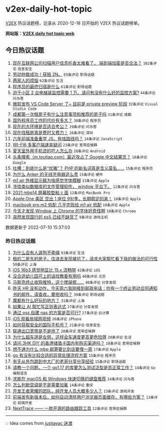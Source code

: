 # v2ex-daily-hot-topic

[V2EX](https://www.v2ex.com/) 热议话题榜，记录从 2020-12-18 日开始的 V2EX 热议话题榜单。

**网站版：[V2EX daily hot topic web](https://boojack.github.io/v2ex-daily-hot-topic-web/)**

## 今日热议话题

<!-- TODAY BEGIN -->

1. [现在互联网公司扫描用户信息吃香太难看了， 端到端加密是否合法？](https://www.v2ex.com/t/865227) `102条评论` `信息安全`
1. [劳动仲裁成功！获赔 2N。](https://www.v2ex.com/t/865255) `65条评论` `职场话题`
1. [两家人的烦恼](https://www.v2ex.com/t/865210) `62条评论` `生活`
1. [程序员的最终归宿是什么](https://www.v2ex.com/t/865217) `61条评论` `职场话题`
1. [迫于小区 2 台电梯装监控需要 1 万，请问有没有什么好的监控方案?](https://www.v2ex.com/t/865266) `44条评论` `问与答`
1. [微软发布 VS Code Server 了~ 目前是 private preview 阶段](https://www.v2ex.com/t/865250) `32条评论` `Visual Studio Code`
1. [成都第一次租房子有什么注意事项和推荐的房子吗](https://www.v2ex.com/t/865226) `31条评论` `成都`
1. [国外程序员工作的代价有多大？](https://www.v2ex.com/t/865233) `30条评论` `程序员`
1. [现在的大环境是否适合考公？](https://www.v2ex.com/t/865269) `29条评论` `问与答`
1. [现在找租房真是费时又费力！](https://www.v2ex.com/t/865275) `26条评论` `深圳`
1. [六年前端准备重学 JS，有啥路线吗？](https://www.v2ex.com/t/865282) `24条评论` `JavaScript`
1. [WI-FI6 多客户端速率疑问](https://www.v2ex.com/t/865261) `23条评论` `宽带症候群`
1. [夏天室外用手机烫的吓人怎么办](https://www.v2ex.com/t/865300) `18条评论` `Android`
1. [头条搜索（m.toutiao.com）最近攻占了 Google 中文结果页？](https://www.v2ex.com/t/865254) `18条评论` `Google`
1. [吐槽：到底什么是“优雅”？ PHP 的新名词真是含义莫名……](https://www.v2ex.com/t/865309) `15条评论` `程序员`
1. [为什么 Anker 的无线充电器这么贵](https://www.v2ex.com/t/865248) `15条评论` `硬件`
1. [m1 air 外接显示器为啥感觉字体模糊](https://www.v2ex.com/t/865225) `13条评论` `Apple`
1. [寻找类似数据库的文件管理软件， window 平台下。](https://www.v2ex.com/t/865264) `12条评论` `问与答`
1. [2021 mbp14 屏幕胶垫粘 c 面](https://www.v2ex.com/t/865221) `12条评论` `MacBook Pro`
1. [Apple One 美区 空出 1 座位 99/季，长期稳定的来！](https://www.v2ex.com/t/865253) `10条评论` `Apple`
1. [macbook pro m2 低配 几乎完败给 m1 air 低配](https://www.v2ex.com/t/865242) `10条评论` `Apple`
1. [今天才发现 Window 上 Chrome 的字体好奇怪啊](https://www.v2ex.com/t/865239) `10条评论` `Chrome`
1. [突然发现国行的 ps5 已经不缺货了](https://www.v2ex.com/t/865263) `9条评论` `游戏主机`

数据更新于 2022-07-10 15:37:03

<!-- TODAY END -->

### 昨日热议话题

<!-- YESTERDAY BEGIN -->

1. [为什么会有人遛狗不牵绳](https://www.v2ex.com/t/865052) `93条评论` `生活`
1. [租的二房东的房子，住进去发现被坑了，请求大家帮忙看下我的做法的可行性](https://www.v2ex.com/t/865096) `50条评论` `上海`
1. [iOS 16b3 感觉明显比 15.x 流畅呀](https://www.v2ex.com/t/865062) `42条评论` `iOS`
1. [没合适幼儿园可上的话找教委有用吗](https://www.v2ex.com/t/865085) `40条评论` `北京`
1. [马斯克终止收购推特，这个搅屎棍……](https://www.v2ex.com/t/865051) `40条评论` `分享发现`
1. [昨天 HR 没有动作，今天周六我刚接到邮政电话：你有一个终止劳动合同通知书的邮件，请查收，要拒收吗？](https://www.v2ex.com/t/865070) `39条评论` `职场话题`
1. [魔都有什么好玩的地方？](https://www.v2ex.com/t/865078) `31条评论` `上海`
1. [如果让 AI 帮忙写正则表达式](https://www.v2ex.com/t/865127) `27条评论` `分享发现`
1. [通过 oss 自建 nas 的方案是否可行?](https://www.v2ex.com/t/865146) `27条评论` `云计算`
1. [iOS 观看局域网视频](https://www.v2ex.com/t/865050) `26条评论` `iPhone`
1. [如何获取安全的国际手机号？](https://www.v2ex.com/t/865174) `21条评论` `信息安全`
1. [联通出口宽带是不是炸了](https://www.v2ex.com/t/865173) `20条评论` `宽带症候群`
1. [为什么超车道是左侧，这样会车速度更高更危险呀](https://www.v2ex.com/t/865140) `20条评论` `生活`
1. [请问 3HK DIY 的香港储值卡国内有购买渠道吗？](https://www.v2ex.com/t/865155) `18条评论` `宽带症候群`
1. [想不通为什么 mbp 邮寄要比到店要慢一周](https://www.v2ex.com/t/865113) `17条评论` `Apple`
1. [go 有没有比较合适的异常处理流程方案](https://www.v2ex.com/t/865150) `15条评论` `程序员`
1. [有无从外包跳到中大厂的老哥分享分享经验](https://www.v2ex.com/t/865095) `15条评论` `职场话题`
1. [请教一个问题，一个 go1.17 的库要怎么测试泛型是否正常工作？](https://www.v2ex.com/t/865118) `14条评论` `Go 编程语言`
1. [求能在 macOS 和 Windows 快速切换的键盘推荐](https://www.v2ex.com/t/865116) `14条评论` `问与答`
1. [怎么判断空调是不是需要加氟](https://www.v2ex.com/t/865089) `14条评论` `重庆`
1. [开发王者荣耀的团队，纯开发人员大概多少人？](https://www.v2ex.com/t/865148) `13条评论` `游戏开发`
1. [前端发布新版本后，如何自动清除用户浏览器页面缓存，有哪些方案？](https://www.v2ex.com/t/865053) `13条评论` `前端开发`
1. [NextTrace —— 一款开源的路由跟踪工具](https://www.v2ex.com/t/865135) `12条评论` `宽带症候群`

<!-- YESTERDAY END -->

---

💡 Idea comes from [justjavac 迷渡](https://github.com/justjavac/)

